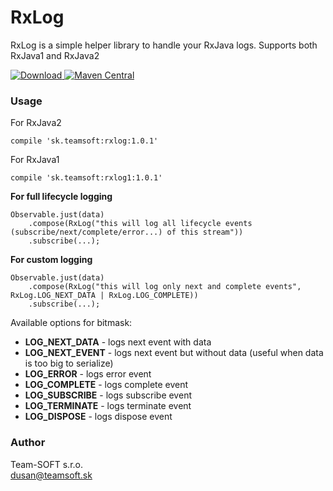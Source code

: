 # RxLog
RxLog is a simple helper library to handle your RxJava logs. Supports both RxJava1 and RxJava2

[ ![Download](https://api.bintray.com/packages/team-softsk/maven/rxlog/images/download.svg) ](https://bintray.com/team-softsk/maven/rxlog/_latestVersion)
[![Maven Central](https://maven-badges.herokuapp.com/maven-central/sk.teamsoft/rxlog/badge.svg)](https://maven-badges.herokuapp.com/maven-central/sk.teamsoft/rxlog)

### Usage

For RxJava2
```
compile 'sk.teamsoft:rxlog:1.0.1'
```


For RxJava1
```
compile 'sk.teamsoft:rxlog1:1.0.1'
```

**For full lifecycle logging**
```
Observable.just(data)
    .compose(RxLog("this will log all lifecycle events (subscribe/next/complete/error...) of this stream"))
    .subscribe(...);
```

**For custom logging**
```
Observable.just(data)
    .compose(RxLog("this will log only next and complete events", RxLog.LOG_NEXT_DATA | RxLog.LOG_COMPLETE))
    .subscribe(...);
```


Available options for bitmask:
- **LOG_NEXT_DATA**         - logs next event with data
- **LOG_NEXT_EVENT**        - logs next event but without data (useful when data is too big to serialize)
- **LOG_ERROR**             - logs error event
- **LOG_COMPLETE**          - logs complete event
- **LOG_SUBSCRIBE**         - logs subscribe event
- **LOG_TERMINATE**         - logs terminate event
- **LOG_DISPOSE**           - logs dispose event


### Author
Team-SOFT s.r.o.<br/>
dusan@teamsoft.sk